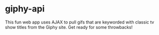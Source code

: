 # giphy-api
This fun web app uses AJAX to pull gifs that are keyworded with classic tv show titles from the Giphy site. Get ready for some throwbacks!  


